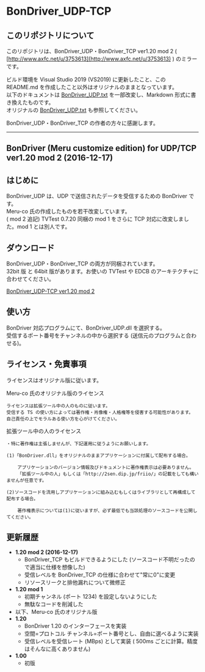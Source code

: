 
# BonDriver_UDP-TCP

## このリポジトリについて

このリポジトリは、BonDriver_UDP・BonDriver_TCP ver1.20 mod 2 ( [http://www.axfc.net/u/3753613](http://www.axfc.net/u/3753613) ) のミラーです。

ビルド環境を Visual Studio 2019 (VS2019) に更新したこと、この README.md を作成したこと以外はオリジナルのままとなっています。  
以下のドキュメントは [BonDriver_UDP.txt](BonDriver_UDP.txt) を一部改変し、Markdown 形式に書き換えたものです。  
オリジナルの [BonDriver_UDP.txt](BonDriver_UDP.txt) も参照してください。

BonDriver_UDP・BonDriver_TCP の作者の方々に感謝します。

----

## BonDriver (Meru customize edition) for UDP/TCP ver1.20 mod 2 (2016-12-17)

## はじめに

BonDriver_UDP は、UDP で送信されたデータを受信するための BonDriver です。  
Meru-co 氏の作成したものを若干改変しています。  
( mod 2 追記) TVTest 0.7.20 同梱の mod 1 をさらに TCP 対応に改変しました。mod 1 とは別人です。

## ダウンロード

BonDriver_UDP・BonDriver_TCP の両方が同梱されています。  
32bit 版 と 64bit 版があります。お使いの TVTest や EDCB のアーキテクチャに合わせてください。

[BonDriver_UDP-TCP ver1.20 mod 2](https://github.com/tsukumijima/BonDriver_UDP-TCP/releases/download/v1.20-mod2/BonDriver_UDP-TCP.zip)

## 使い方

BonDriver 対応プログラムにて、BonDriver_UDP.dll を選択する。  
受信するポート番号をチャンネルの中から選択する (送信元のプログラムと合わせる)。  

## ライセンス・免責事項

ライセンスはオリジナル版に従います。

Meru-co 氏のオリジナル版のライセンス

    ライセンスは拡張ツール中の人のものに従います。
    受信する TS の使い方によっては著作権・肖像権・人格権等を侵害する可能性があります。
    自己責任の上でモラルある使い方を心がけてください。

  拡張ツール中の人のライセンス

    ・特に著作権は主張しませんが、下記運用に従うようにお願いします。

    (1)「BonDriver.dll」をオリジナルのままアプリケーションに付属して配布する場合。

        アプリケーションのバージョン情報及びドキュメントに著作権表示は必要ありません。
        「拡張ツール中の人」もしくは「http://2sen.dip.jp/friio/」の記載をしても構いませんが任意です。

    (2)ソースコードを流用しアプリケーションに組み込むもしくはライブラリとして再構成して配布する場合。

        著作権表示については(1)に従いますが、必ず最低でも当該処理のソースコードを公開してください。


## 更新履歴

- **1.20 mod 2 (2016-12-17)**
  - BonDriver_TCP もビルドできるようにした (ソースコード不明だったので適当に仕様を想像した)
  - 受信レベルを BonDriver_TCP の仕様に合わせて"常に0"に変更
  - リソースリークと排他漏れについて微修正
- **1.20 mod 1**
  - 初期チャンネル (ポート 1234) を設定しないようにした
  - 無駄なコードを削減した
- 以下、Meru-co 氏のオリジナル版
- **1.20**
  - BonDriver 1.20 のインターフェースを実装
  - 空間=プロトコル チャンネル=ポート番号とし、自由に選べるように実装
  - 受信レベルを受信レート (MBps) として実装 ( 500ms ごとに計算。精度はそんなに高くありません)
- **1.00**
  - 初版
